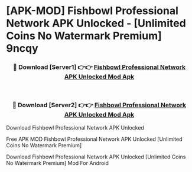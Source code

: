 # [APK-MOD] Fishbowl  Professional Network APK Unlocked - [Unlimited Coins No Watermark Premium] 9ncqy



<div align="center">
<h3>🔴 Download [Server1] 👉👉 <a href="https://momento.my/?title=Fishbowl__Professional_Network_APK_Unlocked">Fishbowl  Professional Network APK Unlocked Mod Apk</a></h3><br>

<h3>🔴 Download [Server2] 👉👉 <a href="https://momento.my/?title=Fishbowl__Professional_Network_APK_Unlocked">Fishbowl  Professional Network APK Unlocked Mod Apk</a></h3>
</div>



Download Fishbowl  Professional Network APK Unlocked 

Free APK MOD Fishbowl  Professional Network APK Unlocked [Unlimited Coins No Watermark Premium]

Download Fishbowl  Professional Network APK Unlocked [Unlimited Coins No Watermark Premium] Mod For Android
